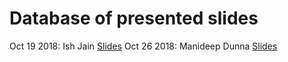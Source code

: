 # Database of presented slides


Oct 19 2018: Ish Jain [Slides](https://nrgucsd.github.io/Slides/Fall2018/IshMmWave%20Beam%20Training.pdf)
Oct 26 2018: Manideep Dunna [Slides]()
